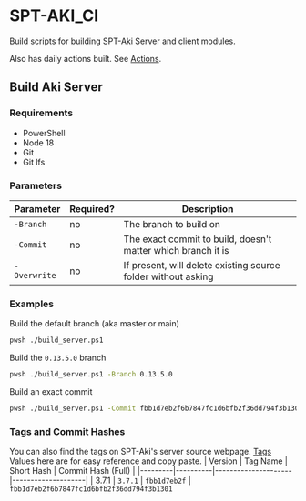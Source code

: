 # SPT-AKI_CI
Build scripts for building SPT-Aki Server and client modules.

Also has daily actions built. See [Actions](https://github.com/qe201020335/SPT-AKI_CI/actions).

## Build Aki Server
### Requirements
* PowerShell
* Node 18
* Git
* Git lfs
### Parameters
| Parameter | Required? | Description |
|----------|-----|-----|
| `-Branch` | no | The branch to build on |
| `-Commit` | no | The exact commit to build, doesn't matter which branch it is |
| `-Overwrite` | no | If present, will delete existing source folder without asking |
### Examples
Build the default branch (aka master or main)
```bash
pwsh ./build_server.ps1
```
Build the `0.13.5.0` branch
```bash
pwsh ./build_server.ps1 -Branch 0.13.5.0
```
Build an exact commit
```bash
pwsh ./build_server.ps1 -Commit fbb1d7eb2f6b7847fc1d6bfb2f36dd794f3b1301
```

### Tags and Commit Hashes
You can also find the tags on SPT-Aki's server source webpage. [Tags](https://dev.sp-tarkov.com/SPT-AKI/Server/tags)
Values here are for easy reference and copy paste.
| Version | Tag Name | Short Hash | Commit Hash (Full) |
|---------|----------|---------------------|--------------------|
| 3.7.1 | `3.7.1` | `fbb1d7eb2f` | `fbb1d7eb2f6b7847fc1d6bfb2f36dd794f3b1301`
